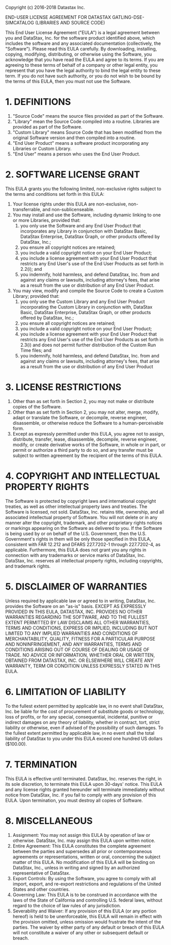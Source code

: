 Copyright (c) 2016-2018 Datastax Inc.

END-USER LICENSE AGREEMENT FOR DATASTAX GATLING-DSE-SIMCATALOG (LIBRARIES AND
SOURCE CODE)

This End User License Agreement ("EULA") is a legal agreement between you and
DataStax, Inc. for the software product identified above, which includes the
software and any associated documentation (collectively, the "Software").
Please read this EULA carefully. By downloading, installing, copying,
modifying, distributing, or otherwise using the Software, you acknowledge that
you have read the EULA and agree to its terms. If you are agreeing to these
terms of behalf of a company or other legal entity, you represent that you have
the legal authority to bind the legal entity to these term. If you do not have
such authority, or you do not wish to be bound by the terms of this EULA, then
you must not use the Software.

# 1. DEFINITIONS

1. "Source Code" means the source files provided as part of the Software.
2. "Library" mean the Source Code compiled into a routine. Libraries are
   provided as part of the Software.
3. "Custom Library" means Source Code that has been modified from the original
   Software version and then compiled into a routine.
4. "End User Product" means a software product incorporating any Libraries or
   Custom Library.
5. "End User" means a person who uses the End User Product.

# 2. SOFTWARE LICENSE GRANT

This EULA grants you the following limited, non-exclusive rights subject to the
terms and conditions set forth in this EULA:

1. Your license rights under this EULA are non-exclusive, non-transferrable,
   and non-sublicenseable.
2. You may install and use the Software, including dynamic linking to one or
   more Libraries, provided that:
   1. you only use the Software and any End User Product that incorporates any
      Library in conjunction with DataStax Basic, DataStax Enterprise, DataStax
      Graph, or other products offered by DataStax, Inc.;
   2. you ensure all copyright notices are retained;
   3. you include a valid copyright notice on your End User Product;
   4. you include a license agreement with your End User Product that restricts
      any End User's use of the End User Products as set forth in 2.2(i); and
   5. you indemnify, hold harmless, and defend DataStax, Inc. from and against
      any claims or lawsuits, including attorney's fees, that arise as a result
      from the use or distribution of any End User Product.
3. You may view, modify and compile the Source Code to create a Custom Library;
   provided that:
   1. you only use the Custom Library and any End User Product incorporating
      the Custom Library in conjunction with, DataStax Basic, DataStax
      Enterprise, DataStax Graph, or other products offered by DataStax, Inc.;
   2. you ensure all copyright notices are retained;
   3. you include a valid copyright notice on your End User Product;
   4. you include a license agreement with your End User Product that restricts
      any End User's use of the End User Products as set forth in 2.3(i) and
      does not permit further distribution of the Custom Run Time files; and
   5. you indemnify, hold harmless, and defend DataStax, Inc. from and against
      any claims or lawsuits, including attorney's fees, that arise as a result
      from the use or distribution of any End User Product

# 3. LICENSE RESTRICTIONS

1. Other than as set forth in Section 2, you may not make or distribute copies
   of the Software.
2. Other than as set forth in Section 2, you may not alter, merge, modify,
   adapt or translate the Software, or decompile, reverse engineer,
   disassemble, or otherwise reduce the Software to a human-perceivable form.
3. Except as expressly permitted under this EULA, you agree not to assign,
   distribute, transfer, lease, disassemble, decompile, reverse engineer,
   modify, or create derivative works of the Software, in whole or in part, or
   permit or authorize a third party to do so, and any transfer must be subject
   to written agreement by the recipient of the terms of this EULA.

# 4. COPYRIGHT AND INTELLECTUAL PROPERTY RIGHTS

The Software is protected by copyright laws and international copyright
treaties, as well as other intellectual property laws and treaties. The
Software is licensed, not sold. DataStax, Inc. retains title, ownership, and
all associated intellectual property of Software. You will not delete or in any
manner alter the copyright, trademark, and other proprietary rights notices or
markings appearing on the Software as delivered to you. If the Software is
being used by or on behalf of the U.S. Government, then the U.S. Government's
rights in them will be only those specified in this EULA, consistent with FAR
12.212 and DFARS 227.7202-1 through 227.7202-4, as applicable. Furthermore,
this EULA does not grant you any rights in connection with any trademarks or
service marks of DataStax, Inc. DataStax, Inc. reserves all intellectual
property rights, including copyrights, and trademark rights.

# 5. DISCLAIMER OF WARRANTIES

Unless required by applicable law or agreed to in writing, DataStax, Inc.
provides the Software on an "as-is" basis. EXCEPT AS EXPRESSLY PROVIDED IN THIS
EULA, DATASTAX, INC. PROVIDES NO OTHER WARRANTIES REGARDING THE SOFTWARE, AND
TO THE FULLEST EXTENT PERMITTED BY LAW DISCLAIMS ALL OTHER WARRANTIES, TERMS
AND CONDITIONS, EXPRESS OR IMPLIED, INCLUDING BUT NOT LIMITED TO ANY IMPLIED
WARRANTIES AND CONDITIONS OF MERCHANTABILITY, QUALITY, FITNESS FOR A PARTICULAR
PURPOSE AND NONINFRINGEMENT, AND ANY WARRANTIES, TERMS AND CONDITIONS ARISING
OUT OF COURSE OF DEALING OR USAGE OF TRADE. NO ADVICE OR INFORMATION, WHETHER
ORAL OR WRITTEN, OBTAINED FROM DATASTAX, INC. OR ELSEWHERE WILL CREATE ANY
WARRANTY, TERM OR CONDITION UNLESS EXPRESSLY STATED IN THIS EULA.

# 6. LIMITATION OF LIABILITY

To the fullest extent permitted by applicable law, in no event shall DataStax,
Inc. be liable for the cost of procurement of substitute goods or technology,
loss of profits, or for any special, consequential, incidental, punitive or
indirect damages on any theory of liability, whether in contract, tort, strict
liability or otherwise, even if advised of the possibility of such damages. To
the fullest extent permitted by applicable law, in no event shall the total
liability of DataStax to you under this EULA exceed one hundred US dollars
($100.00).

# 7. TERMINATION

This EULA is effective until terminated. DataStax, Inc. reserves the right, in
its sole discretion, to terminate this EULA upon 30-days' notice. This EULA and
any license rights granted hereunder will terminate immediately without notice
from DataStax, Inc. if you fail to comply with any provision of this EULA. Upon
termination, you must destroy all copies of Software.

# 8. MISCELLANEOUS

1. Assignment:
   You may not assign this EULA by operation of law or otherwise. DataStax,
   Inc. may assign this EULA upon written notice.
2. Entire Agreement:
   This EULA constitutes the complete agreement between the parties and
   supersedes all prior or contemporaneous agreements or representations,
   written or oral, concerning the subject matter of this EULA. No modification
   of this EULA will be binding on DataStax, Inc., unless in writing and signed
   by an authorized representative of DataStax.
3. Export Controls:
   By using the Software, you agree to comply with all import, export, and
   re-export restrictions and regulations of the United States and other
   countries.
4. Governing Law:
   This EULA is to be construed in accordance with the laws of the State of
   California and controlling U.S. federal laws, without regard to the choice
   of law rules of any jurisdiction.
5. Severability and Waiver:
   If any provision of this EULA (or any portion hereof) is held to be
   unenforceable, this EULA  will remain in effect with the provision omitted,
   unless omission would frustrate the intent of the parties. The waiver by
   either party of any default or breach of this EULA  will not constitute a
   waiver of any other or subsequent default or breach.
